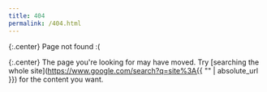 ```yaml
---
title: 404
permalink: /404.html
---
```


{:.center}
Page not found :(

{:.center}
The page you're looking for may have moved.
Try [searching the whole site](https://www.google.com/search?q=site%3A{{ "" | absolute_url }}) for the content you want.

